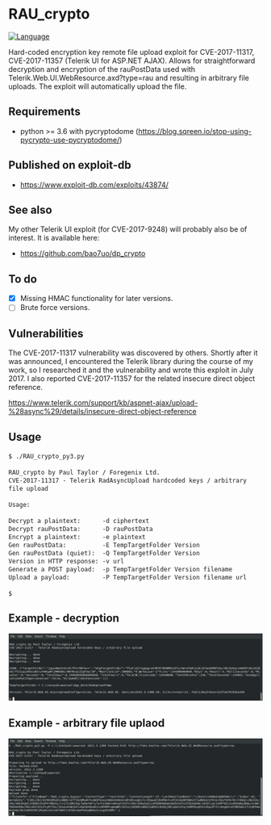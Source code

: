 # RAU_crypto
[![Language](https://img.shields.io/badge/Lang-Python-blue.svg)](https://www.python.org)

Hard-coded encryption key remote file upload exploit for CVE-2017-11317, CVE-2017-11357 (Telerik UI for ASP.NET AJAX). Allows for straightforward decryption and encryption of the rauPostData used with Telerik.Web.UI.WebResource.axd?type=rau and resulting in arbitrary file uploads. The exploit will automatically upload the file.

## Requirements
- python >= 3.6 with pycryptodome (https://blog.sqreen.io/stop-using-pycrypto-use-pycryptodome/)

## Published on exploit-db
- https://www.exploit-db.com/exploits/43874/

## See also

My other Telerik UI exploit (for CVE-2017-9248) will probably also be of interest. It is available here:
- https://github.com/bao7uo/dp_crypto

## To do
- [x] Missing HMAC functionality for later versions.
- [ ] Brute force versions.

## Vulnerabilities
The CVE-2017-11317 vulnerability was discovered by others. Shortly after it was announced, I encountered the Telerik library during the course of my work, so I researched it and the vulnerability and wrote this exploit in July 2017. I also reported CVE-2017-11357 for the related insecure direct object reference.

https://www.telerik.com/support/kb/aspnet-ajax/upload-%28async%29/details/insecure-direct-object-reference

## Usage
```
$ ./RAU_crypto_py3.py 

RAU_crypto by Paul Taylor / Foregenix Ltd.
CVE-2017-11317 - Telerik RadAsyncUpload hardcoded keys / arbitrary file upload

Usage:

Decrypt a plaintext:      -d ciphertext
Decrypt rauPostData:      -D rauPostData
Encrypt a plaintext:      -e plaintext
Gen rauPostData:          -E TempTargetFolder Version
Gen rauPostData (quiet):  -Q TempTargetFolder Version
Version in HTTP response: -v url
Generate a POST payload:  -p TempTargetFolder Version filename
Upload a payload:         -P TempTargetFolder Version filename url

$

```

## Example - decryption
![Decrypt screenshot](images/decrypt_screenshot.png)

## Example - arbitrary file uplaod
![Upload screenshot](images/upload_screenshot.png)

